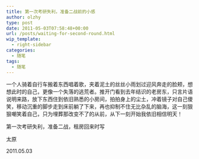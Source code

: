 ```yaml
---
title: 第一次考研失利，准备二战前的小感
author: olzhy
type: post
date: 2011-05-03T07:58:48+00:00
url: /posts/waiting-for-second-round.html
wip_template:
  - right-sidebar
categories:
  - 随笔
tags:
  - 随笔
---
```


一个人骑着自行车搬着东西唱着歌，夹着泥土的丝丝小雨划过迎风奔走的脸颊，想想此时的自己，更像一个失落的逃荒者。推开门看到去年结识的老房东，只言片语说明来路，放下东西住到依旧熟悉的小房间，拍拍身上的尘土，冲着镜子对自己傻笑，移动沉重的脚步走到床前躺了下来，再也抑制不住无比杂乱的脑海，这一刻狠狠嘲笑着自己，只为埋葬那改变不了的从前，从下一刻开始我依旧相信明天！

第一次考研失利，准备二战，租房回来时写

太原

2011.05.03
